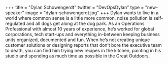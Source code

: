 +++
title = "Dylan Schowengerdt"
twitter = "DevOpsDylan"
type = "new-speaker"
image = "dylan-schowengerdt.jpg"
+++
Dylan wants to live in a world where common sense is a little more common, noise pollution is self-regulated and all dogs get along at the dog park.
As an Operations Professional with almost 10 years of experience, he’s worked for global corporations, tech start-ups and everything in-between keeping business units organized, documented and fun.
When he’s not creating unique customer solutions or designing reports that don’t bore the executive team to death, you can find him trying new recipes in the kitchen, painting in his studio and spending as much time as possible in the Great Outdoors.